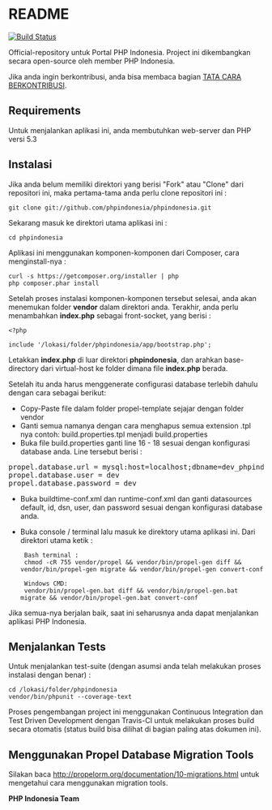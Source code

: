 README
======

[![Build Status](https://secure.travis-ci.org/phpindonesia/phpindonesia.png)](http://travis-ci.org/phpindonesia/phpindonesia) 

Official-repository untuk Portal PHP Indonesia. Project ini dikembangkan secara open-source oleh member PHP Indonesia.

Jika anda ingin berkontribusi, anda bisa membaca bagian [TATA CARA BERKONTRIBUSI](https://github.com/phpindonesia/phpindonesia/blob/master/CONTRIBUTING.md).

Requirements
------------

Untuk menjalankan aplikasi ini, anda membutuhkan web-server dan PHP versi 5.3

Instalasi
---------

Jika anda belum memiliki direktori yang berisi "Fork" atau "Clone" dari repositori ini, maka pertama-tama anda perlu clone repositori ini :

	git clone git://github.com/phpindonesia/phpindonesia.git

Sekarang masuk ke direktori utama aplikasi ini :
	
	cd phpindonesia

Aplikasi ini menggunakan komponen-komponen dari Composer, cara menginstall-nya :

	curl -s https://getcomposer.org/installer | php
	php composer.phar install

Setelah proses instalasi komponen-komponen tersebut selesai, anda akan menemukan folder **vendor** dalam direktori anda. Terakhir, anda perlu menambahkan **index.php** sebagai front-socket, yang berisi :

	<?php 

	include '/lokasi/folder/phpindonesia/app/bootstrap.php';

Letakkan **index.php** di luar direktori **phpindonesia**, dan arahkan base-directory dari virtual-host ke folder dimana file **index.php** berada.


Setelah itu anda harus menggenerate configurasi database terlebih dahulu dengan cara sebagai berikut:

 - Copy-Paste file dalam folder propel-template sejajar dengan folder vendor 
 - Ganti semua namanya dengan cara menghapus semua extension .tpl nya contoh: build.properties.tpl menjadi build.properties
 - Buka file build.properties ganti line 16 - 18 sesuai dengan konfigurasi database anda. Line tersebut berisi : 
<pre>
propel.database.url = mysql:host=localhost;dbname=dev_phpindonesia
propel.database.user = dev
propel.database.password = dev
</pre>
 - Buka buildtime-conf.xml dan runtime-conf.xml dan ganti datasources default, id, dsn, user, dan password sesuai dengan konfigurasi database anda.
 - Buka console / terminal lalu masuk ke direktory utama aplikasi ini. Dari direktori utama ketik :

        Bash terminal :
        chmod -cR 755 vendor/propel && vendor/bin/propel-gen diff && vendor/bin/propel-gen migrate && vendor/bin/propel-gen convert-conf
        
        Windows CMD:
        vendor/bin/propel-gen.bat diff && vendor/bin/propel-gen.bat migrate && vendor/bin/propel-gen.bat convert-conf

Jika semua-nya berjalan baik, saat ini seharusnya anda dapat menjalankan aplikasi PHP Indonesia. 

Menjalankan Tests
-----------------

Untuk menjalankan test-suite (dengan asumsi anda telah melakukan proses instalasi dengan benar) :

	cd /lokasi/folder/phpindonesia
	vendor/bin/phpunit --coverage-text
	
Proses pengembangan project ini menggunakan Continuous Integration dan Test Driven Development dengan Travis-CI untuk melakukan proses build secara otomatis (status build bisa dilihat di bagian paling atas dokumen ini).

Menggunakan Propel Database Migration Tools
--------------------------------------------
Silakan baca http://propelorm.org/documentation/10-migrations.html untuk mengetahui cara menggunakan migration tools.

**PHP Indonesia Team**

